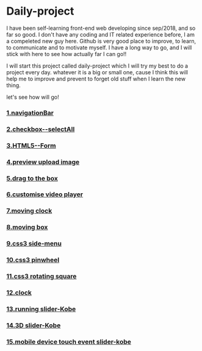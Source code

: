 # Daily-project
I have been self-learning front-end web developing since sep/2018, and so far so good. I don't have any coding and IT related experience before, I am a compeleted new guy here. Github is very good place to improve, to learn, to communicate and to motivate myself. I have a long way to go, and I will stick with here to see how actually far I can go!!

I will start this project called daily-project which I will try my best to do a project every day. whatever it is a big or small one, cause I think this will help me to improve and prevent to forget old stuff when I learn the new thing.

let's see how will go!
<h3><a href="https://zodiacfly.github.io/Daily-project/naviTab/index.html">1.navigationBar</a></h3>
<h3><a href="https://zodiacfly.github.io/Daily-project/checkbox/index.html">2.checkbox--selectAll</a></h3>
<h3><a href="https://zodiacfly.github.io/Daily-project/html5form/index.html">3.HTML5--Form</a></h3>
<h3><a href="https://zodiacfly.github.io/Daily-project/previewImg/index.html">4.preview upload image</a></h3>
<h3><a href="https://zodiacfly.github.io/Daily-project/dragToTheBox/index.html">5.drag to the box</a></h3>
<h3><a href="https://zodiacfly.github.io/Daily-project/customVideoPlayer/index.html">6.customise video player</a></h3>
<h3><a href="https://zodiacfly.github.io/Daily-project/movingClock/index.html">7.moving clock</a></h3>
<h3><a href="https://zodiacfly.github.io/Daily-project/movingBox/index.html">8.moving box</a></h3>
<h3><a href="https://zodiacfly.github.io/Daily-project/css3Menu/index.html">9.css3 side-menu</a></h3>
<h3><a href="https://zodiacfly.github.io/Daily-project/css3Pinwheel/index.html">10.css3 pinwheel</a></h3>
<h3><a href="https://zodiacfly.github.io/Daily-project/css3RotatingSquare/index.html">11.css3 rotating square</a></h3>
<h3><a href="https://zodiacfly.github.io/Daily-project/clock/index.html">12.clock</a></h3>
<h3><a href="https://zodiacfly.github.io/Daily-project/css3RunningSlider/index.html">13.running slider-Kobe</a></h3>
<h3><a href="https://zodiacfly.github.io/Daily-project/3Dslider/index.html">14.3D slider-Kobe</a></h3>
<h3><a href="https://zodiacfly.github.io/Daily-project/touchEventSlider/index.html">15.mobile device touch event slider-kobe</a></h3>


